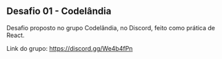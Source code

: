 ## Desafio 01 - Codelândia

Desafio proposto no grupo Codelândia, no Discord, feito como prática de React.

Link do grupo: https://discord.gg/We4b4fPn
